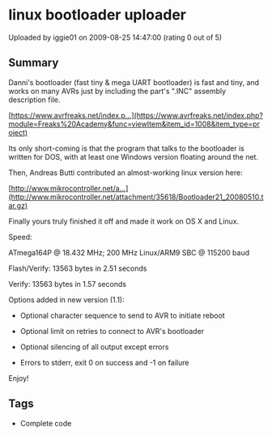 # linux bootloader uploader

Uploaded by iggie01 on 2009-08-25 14:47:00 (rating 0 out of 5)

## Summary

Danni's bootloader (fast tiny & mega UART bootloader) is fast and tiny, and works on many AVRs just by including the part's ".INC" assembly description file.  

[https://www.avrfreaks.net/index.p...](https://www.avrfreaks.net/index.php?module=Freaks%20Academy&func=viewItem&item_id=1008&item_type=project)


Its only short-coming is that the program that talks to the bootloader is written for DOS, with at least one Windows version floating around the net.


Then, Andreas Butti contributed an almost-working linux version here:  

[http://www.mikrocontroller.net/a...](http://www.mikrocontroller.net/attachment/35618/Bootloader21_20080510.tar.gz)


Finally yours truly finished it off and made it work on OS X and Linux.


Speed:  

ATmega164P @ 18.432 MHz; 200 MHz Linux/ARM9 SBC @ 115200 baud  

Flash/Verify: 13563 bytes in 2.51 seconds  

Verify: 13563 bytes in 1.57 seconds


Options added in new version (1.1):  

* Optional character sequence to send to AVR to initiate reboot  

* Optional limit on retries to connect to AVR's bootloader  

* Optional silencing of all output except errors  

* Errors to stderr, exit 0 on success and -1 on failure


Enjoy!

## Tags

- Complete code
